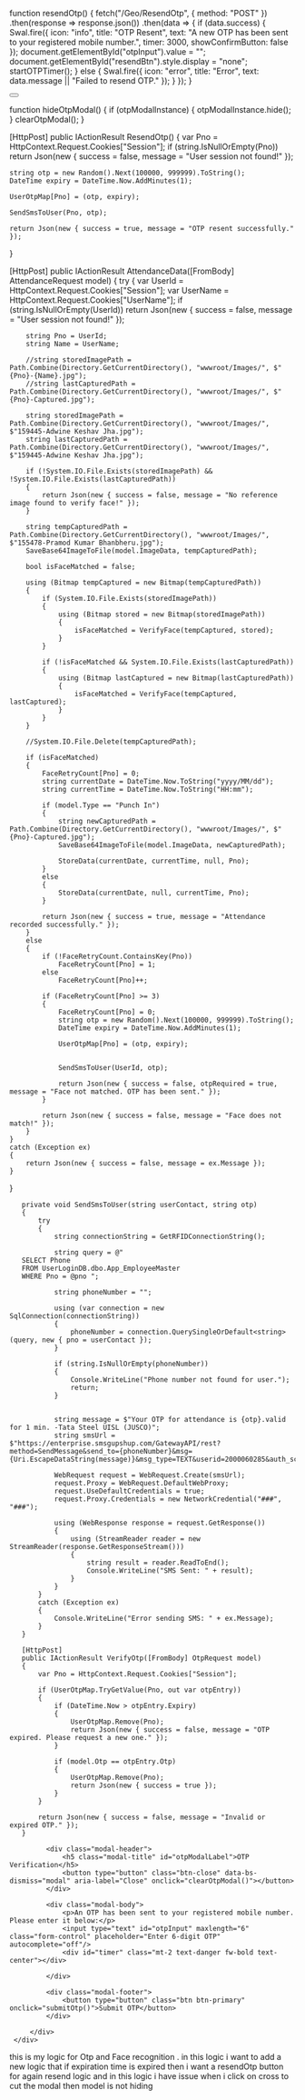 <div id="resendBtn" class="text-center mt-3" style="display: none;">
    <button class="btn btn-secondary" onclick="resendOtp()">Resend OTP</button>
</div>

function resendOtp() {
    fetch("/Geo/ResendOtp", {
        method: "POST"
    })
    .then(response => response.json())
    .then(data => {
        if (data.success) {
            Swal.fire({
                icon: "info",
                title: "OTP Resent",
                text: "A new OTP has been sent to your registered mobile number.",
                timer: 3000,
                showConfirmButton: false
            });
            document.getElementById("otpInput").value = "";
            document.getElementById("resendBtn").style.display = "none";
            startOTPTimer();
        } else {
            Swal.fire({
                icon: "error",
                title: "Error",
                text: data.message || "Failed to resend OTP."
            });
        }
    });
}

<button type="button" class="btn-close" aria-label="Close" onclick="hideOtpModal()"></button>


function hideOtpModal() {
    if (otpModalInstance) {
        otpModalInstance.hide();
    }
    clearOtpModal();
}

[HttpPost]
public IActionResult ResendOtp()
{
    var Pno = HttpContext.Request.Cookies["Session"];
    if (string.IsNullOrEmpty(Pno))
        return Json(new { success = false, message = "User session not found!" });

    string otp = new Random().Next(100000, 999999).ToString();
    DateTime expiry = DateTime.Now.AddMinutes(1);

    UserOtpMap[Pno] = (otp, expiry);

    SendSmsToUser(Pno, otp);

    return Json(new { success = true, message = "OTP resent successfully." });
}

[HttpPost]
public IActionResult AttendanceData([FromBody] AttendanceRequest model)
{
    try
    {
        var UserId = HttpContext.Request.Cookies["Session"];
        var UserName = HttpContext.Request.Cookies["UserName"];
        if (string.IsNullOrEmpty(UserId))
            return Json(new { success = false, message = "User session not found!" });

        string Pno = UserId;
        string Name = UserName;

        //string storedImagePath = Path.Combine(Directory.GetCurrentDirectory(), "wwwroot/Images/", $"{Pno}-{Name}.jpg");
        //string lastCapturedPath = Path.Combine(Directory.GetCurrentDirectory(), "wwwroot/Images/", $"{Pno}-Captured.jpg");

        string storedImagePath = Path.Combine(Directory.GetCurrentDirectory(), "wwwroot/Images/", $"159445-Adwine Keshav Jha.jpg");
        string lastCapturedPath = Path.Combine(Directory.GetCurrentDirectory(), "wwwroot/Images/", $"159445-Adwine Keshav Jha.jpg");

        if (!System.IO.File.Exists(storedImagePath) && !System.IO.File.Exists(lastCapturedPath))
        {
            return Json(new { success = false, message = "No reference image found to verify face!" });
        }

        string tempCapturedPath = Path.Combine(Directory.GetCurrentDirectory(), "wwwroot/Images/", $"155478-Pramod Kumar Bhanbheru.jpg");
        SaveBase64ImageToFile(model.ImageData, tempCapturedPath);

        bool isFaceMatched = false;

        using (Bitmap tempCaptured = new Bitmap(tempCapturedPath))
        {
            if (System.IO.File.Exists(storedImagePath))
            {
                using (Bitmap stored = new Bitmap(storedImagePath))
                {
                    isFaceMatched = VerifyFace(tempCaptured, stored);
                }
            }

            if (!isFaceMatched && System.IO.File.Exists(lastCapturedPath))
            {
                using (Bitmap lastCaptured = new Bitmap(lastCapturedPath))
                {
                    isFaceMatched = VerifyFace(tempCaptured, lastCaptured);
                }
            }
        }

        //System.IO.File.Delete(tempCapturedPath);

        if (isFaceMatched)
        {
            FaceRetryCount[Pno] = 0; 
            string currentDate = DateTime.Now.ToString("yyyy/MM/dd");
            string currentTime = DateTime.Now.ToString("HH:mm");

            if (model.Type == "Punch In")
            {
                string newCapturedPath = Path.Combine(Directory.GetCurrentDirectory(), "wwwroot/Images/", $"{Pno}-Captured.jpg");
                SaveBase64ImageToFile(model.ImageData, newCapturedPath);

                StoreData(currentDate, currentTime, null, Pno);
            }
            else
            {
                StoreData(currentDate, null, currentTime, Pno);
            }

            return Json(new { success = true, message = "Attendance recorded successfully." });
        }
        else
        {
            if (!FaceRetryCount.ContainsKey(Pno))
                FaceRetryCount[Pno] = 1;
            else
                FaceRetryCount[Pno]++;

            if (FaceRetryCount[Pno] >= 3)
            {
                FaceRetryCount[Pno] = 0;
                string otp = new Random().Next(100000, 999999).ToString();
                DateTime expiry = DateTime.Now.AddMinutes(1);

                UserOtpMap[Pno] = (otp, expiry);


                SendSmsToUser(UserId, otp); 

                return Json(new { success = false, otpRequired = true, message = "Face not matched. OTP has been sent." });
            }

            return Json(new { success = false, message = "Face does not match!" });
        }
    }
    catch (Exception ex)
    {
        return Json(new { success = false, message = ex.Message });
    }
}


       private void SendSmsToUser(string userContact, string otp)
       {
           try
           {
               string connectionString = GetRFIDConnectionString();

               string query = @"
       SELECT Phone
       FROM UserLoginDB.dbo.App_EmployeeMaster
       WHERE Pno = @pno ";

               string phoneNumber = "";

               using (var connection = new SqlConnection(connectionString))
               {
                   phoneNumber = connection.QuerySingleOrDefault<string>(query, new { pno = userContact });
               }

               if (string.IsNullOrEmpty(phoneNumber))
               {
                   Console.WriteLine("Phone number not found for user.");
                   return;
               }


               string message = $"Your OTP for attendance is {otp}.valid for 1 min. -Tata Steel UISL (JUSCO)";
               string smsUrl = $"https://enterprise.smsgupshup.com/GatewayAPI/rest?method=SendMessage&send_to={phoneNumber}&msg={Uri.EscapeDataString(message)}&msg_type=TEXT&userid=2000060285&auth_scheme=plain&password=jusco&v=1.1&format=text";

               WebRequest request = WebRequest.Create(smsUrl);
               request.Proxy = WebRequest.DefaultWebProxy;
               request.UseDefaultCredentials = true;
               request.Proxy.Credentials = new NetworkCredential("###", "###");

               using (WebResponse response = request.GetResponse())
               {
                   using (StreamReader reader = new StreamReader(response.GetResponseStream()))
                   {
                       string result = reader.ReadToEnd();
                       Console.WriteLine("SMS Sent: " + result);
                   }
               }
           }
           catch (Exception ex)
           {
               Console.WriteLine("Error sending SMS: " + ex.Message);
           }
       }

       [HttpPost]
       public IActionResult VerifyOtp([FromBody] OtpRequest model)
       {
           var Pno = HttpContext.Request.Cookies["Session"];

           if (UserOtpMap.TryGetValue(Pno, out var otpEntry))
           {
               if (DateTime.Now > otpEntry.Expiry)
               {
                   UserOtpMap.Remove(Pno); 
                   return Json(new { success = false, message = "OTP expired. Please request a new one." });
               }

               if (model.Otp == otpEntry.Otp)
               {
                   UserOtpMap.Remove(Pno);
                   return Json(new { success = true });
               }
           }

           return Json(new { success = false, message = "Invalid or expired OTP." });
       }


 <div class="modal fade" id="otpModal" tabindex="-1" aria-labelledby="otpModalLabel" aria-hidden="true"
      data-bs-backdrop="static" data-bs-keyboard="false">
     <div class="modal-dialog modal-dialog-centered">
         <div class="modal-content">

             <div class="modal-header">
                 <h5 class="modal-title" id="otpModalLabel">OTP Verification</h5>
                 <button type="button" class="btn-close" data-bs-dismiss="modal" aria-label="Close" onclick="clearOtpModal()"></button>
             </div>

             <div class="modal-body">
                 <p>An OTP has been sent to your registered mobile number. Please enter it below:</p>
                 <input type="text" id="otpInput" maxlength="6" class="form-control" placeholder="Enter 6-digit OTP" autocomplete="off"/>
                 <div id="timer" class="mt-2 text-danger fw-bold text-center"></div>

             </div>

             <div class="modal-footer">
                 <button type="button" class="btn btn-primary" onclick="submitOtp()">Submit OTP</button>
             </div>

         </div>
     </div>
 </div>

<script>
    let otpModalInstance;
    const video = document.getElementById("video");
    const canvas = document.getElementById("canvas");
    const EntryTypeInput = document.getElementById("EntryType");
    const successSound = document.getElementById("successSound");
    const errorSound = document.getElementById("errorSound");

    navigator.mediaDevices.getUserMedia({ video: { facingMode: "user" } })
        .then(function (stream) {
            let video = document.getElementById("video");
            video.srcObject = stream;
            video.play();
        })
        .catch(function (error) {
            console.error("Error accessing camera: ", error);
        });

 
    function captureImageAndSubmit(entryType) {
        EntryTypeInput.value = entryType;

        const context = canvas.getContext("2d");
        canvas.width = video.videoWidth;
        canvas.height = video.videoHeight;
        context.drawImage(video, 0, 0, canvas.width, canvas.height);

        const imageData = canvas.toDataURL("image/jpeg"); // Save as JPG

        
        Swal.fire({
            title: "Verifying Face...",
            allowOutsideClick: false,
            showConfirmButton: false,
            didOpen: () => {
                Swal.showLoading();
            }
        });

       
       

        fetch("/Geo/AttendanceData", {
            method: "POST",
            headers: {
                "Content-Type": "application/json"
            },
            body: JSON.stringify({
                Type: entryType,
                ImageData: imageData
            })
        })
            .then(response => response.json())
            .then(data => {
                Swal.close(); 

                if (data.success) {
                    var now = new Date();
                    var formattedDateTime = now.toLocaleString();
                    successSound.play();
                    triggerHapticFeedback("success");

                    Swal.fire({
                        title: "Face Matched!",
                        html: "<strong>Attendance Recorded Successfully</strong><br>" + formattedDateTime,
                        icon: "success",
                        timer: 5000,
                        showConfirmButton: false
                    }).then(() => {
                        location.reload();
                    });

                } else if (data.otpRequired) {
                    errorSound.play();
                    triggerHapticFeedback("error");

                    
                    startOTPTimer();

                    otpModalInstance = new bootstrap.Modal(document.getElementById('otpModal'));
                    otpModalInstance.show();

                } else {
                    errorSound.play();
                    triggerHapticFeedback("error");
                    var now = new Date();
                    var formattedDateTime = now.toLocaleString();

                    Swal.fire({
                        title: "Face Not Recognized.",
                        html: "<strong>Click the button again to retry</strong><br>Date & Time: " + formattedDateTime,
                        icon: "error",
                        confirmButtonText: "Retry"
                    });
                }
            })

            .catch(error => {
                console.error("Error:", error);
                triggerHapticFeedback("error");

                Swal.fire({
                    title: "Error!",
                    text: "An error occurred while processing your request.",
                    icon: "error"
                });
            });
            
    }

    function triggerHapticFeedback(type) {
        if ("vibrate" in navigator) {
            if (type === "success") {
                navigator.vibrate(100); 
            } else if (type === "error") {
                navigator.vibrate([200, 100, 200]); 
            }
        }
    }


    function clearOtpModal() {
        document.getElementById("otpInput").value = "";
        document.getElementById("timer").innerText = "";
        clearInterval(otpInterval);
    }

    

    let otpInterval;
    function startOTPTimer() {
        let timeLeft = 60;
        const timerLabel = document.getElementById("timer");
        const resendBtn = document.getElementById("resendBtn");
        resendBtn.style.display = "none";

        otpInterval = setInterval(() => {
            let mins = Math.floor(timeLeft / 60);
            let secs = timeLeft % 60;
            timerLabel.innerText = `OTP expires in ${mins}:${secs.toString().padStart(2, '0')}`;
            timeLeft--;

            if (timeLeft < 0) {
                clearInterval(otpInterval);
                timerLabel.innerText = "OTP expired.";
                resendBtn.style.display = "block";
            }
        }, 1000);
    }
  

    function submitOtp() {
        const otp = document.getElementById("otpInput").value;

        fetch("/Geo/VerifyOtp", {
            method: "POST",
            headers: {
                "Content-Type": "application/json"
            },
            body: JSON.stringify({ otp })
        })
            .then(res => res.json())
            .then(result => {
                if (result.success) {

                    var now = new Date();
                    var formattedDateTime = now.toLocaleString();

                    Swal.fire({
                        title: "OTP Verified",
                        html: "<strong>Attendance Recorded Successfully</strong><br>" + formattedDateTime,
                        icon: "success",
                        timer: 5000,
                        showConfirmButton: false
                    });

                    if (otpModalInstance) {
                        otpModalInstance.hide();
                    }
                    clearOtpModal();
                   
                } else {
                    Swal.fire({
                        icon: "error",
                        title: "Invalid OTP",
                        text: result.message || "Please try again."
                    });
                }
            });
    }


  </script>

this is my logic for Otp and Face recognition . in this logic i want to add a new logic that if expiration time is expired then i want a resendOtp button for again resend logic and in this logic i have issue when i click on cross to cut the modal then model is not hiding 

